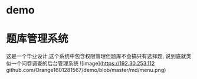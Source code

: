 # demo
# 题库管理系统
这是一个毕业设计,这个系统中包含权限管理但题库不会搞只有选择题,
说到底就类似一个问卷调查的后台管理系统
 ![image](https://192.30.253.112 github.com/Orange1601281567/demo/blob/master/md/menu.png)
